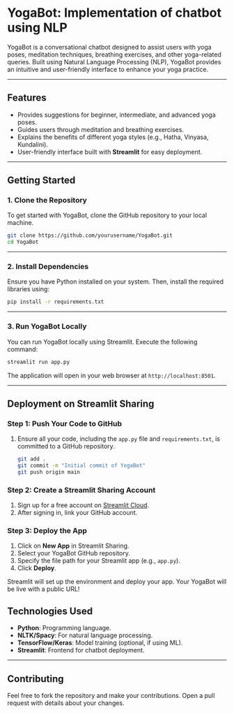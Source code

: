 # YogaBot: Implementation of chatbot using NLP

YogaBot is a conversational chatbot designed to assist users with yoga poses, meditation techniques, breathing exercises, and other yoga-related queries. Built using Natural Language Processing (NLP), YogaBot provides an intuitive and user-friendly interface to enhance your yoga practice.

---

## **Features**
- Provides suggestions for beginner, intermediate, and advanced yoga poses.
- Guides users through meditation and breathing exercises.
- Explains the benefits of different yoga styles (e.g., Hatha, Vinyasa, Kundalini).
- User-friendly interface built with **Streamlit** for easy deployment.

---

## **Getting Started**

### **1. Clone the Repository**
To get started with YogaBot, clone the GitHub repository to your local machine.

```bash
git clone https://github.com/yourusername/YogaBot.git
cd YogaBot
```

---

### **2. Install Dependencies**
Ensure you have Python installed on your system. Then, install the required libraries using:

```bash
pip install -r requirements.txt
```

---

### **3. Run YogaBot Locally**
You can run YogaBot locally using Streamlit. Execute the following command:

```bash
streamlit run app.py
```

The application will open in your web browser at `http://localhost:8501`.

---

## **Deployment on Streamlit Sharing**

### **Step 1: Push Your Code to GitHub**
1. Ensure all your code, including the `app.py` file and `requirements.txt`, is committed to a GitHub repository.
   ```bash
   git add .
   git commit -m "Initial commit of YogaBot"
   git push origin main
   ```

### **Step 2: Create a Streamlit Sharing Account**
1. Sign up for a free account on [Streamlit Cloud](https://streamlit.io/sharing).
2. After signing in, link your GitHub account.

### **Step 3: Deploy the App**
1. Click on **New App** in Streamlit Sharing.
2. Select your YogaBot GitHub repository.
3. Specify the file path for your Streamlit app (e.g., `app.py`).
4. Click **Deploy**.

Streamlit will set up the environment and deploy your app. Your YogaBot will be live with a public URL!


## **Technologies Used**
- **Python**: Programming language.
- **NLTK/Spacy**: For natural language processing.
- **TensorFlow/Keras**: Model training (optional, if using ML).
- **Streamlit**: Frontend for chatbot deployment.

---

## **Contributing**
Feel free to fork the repository and make your contributions. Open a pull request with details about your changes.
